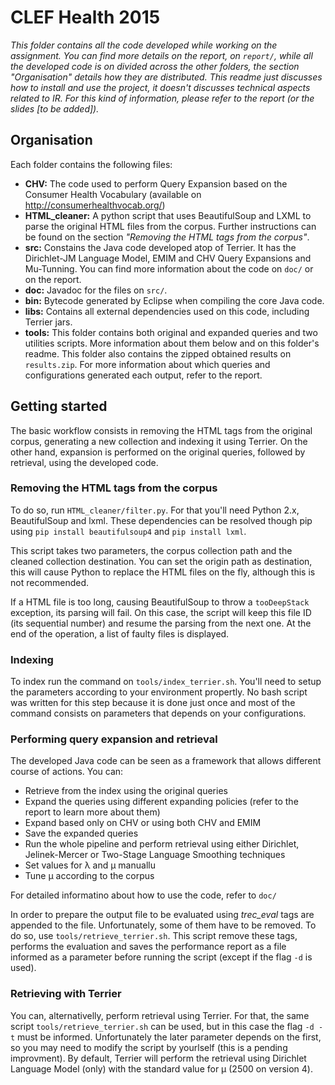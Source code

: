 # CLEF Health 2015

*This folder contains all the code developed while working on the assignment. You can find more details on the report, on ```report/```, while all the developed code is on  divided across the other folders, the section "Organisation" details how they are distributed. This readme just discusses how to install and use the project, it doesn't discusses technical aspects related to IR. For this kind of information, please refer to the report (or the slides [to be added]).*

## Organisation

Each folder contains the following files:

* **CHV:** The code used to perform Query Expansion based on the Consumer Health Vocabulary (available on http://consumerhealthvocab.org/)
* **HTML_cleaner:** A python script that uses BeautifulSoup and LXML to parse the original HTML files from the corpus. Further instructions can be found on the section *"Removing the HTML tags from the corpus"*.
* **src:** Constains the Java code developed atop of Terrier. It has the Dirichlet-JM Language Model, EMIM and CHV Query Expansions and Mu-Tunning. You can find more information about the code on ```doc/``` or on the report.
* **doc:** Javadoc for the files on ```src/```.
* **bin:** Bytecode generated by Eclipse when compiling the core Java code.
* **libs:** Contains all external dependencies used on this code, including Terrier jars.
* **tools:** This folder contains both original and expanded queries and two utilities scripts. More information about them below and on this folder's readme. This folder also contains the zipped obtained results on ```results.zip```. For more information about which queries and configurations generated each output, refer to the report.

## Getting started

The basic workflow consists in removing the HTML tags from the original corpus, generating a new collection and indexing it using Terrier. On the other hand, expansion is performed on the original queries, followed by retrieval, using the developed code.

### Removing the HTML tags from the corpus

To do so, run ```HTML_cleaner/filter.py```. For that you'll need Python 2.x, BeautifulSoup and lxml. These dependencies can be resolved though pip using ```pip install beautifulsoup4``` and ```pip install lxml```.

This script takes two parameters, the corpus collection path and the cleaned collection destination. You can set the origin path as destination, this will cause Python to replace the HTML files on the fly, although this is not recommended.

If a HTML file is too long, causing BeautifulSoup to throw a ```tooDeepStack``` exception, its parsing will fail. On this case, the script will keep this file ID (its sequential number) and resume the parsing from the next one. At the end of the operation, a list of faulty files is displayed.

### Indexing

To index run the command on ```tools/index_terrier.sh```. You'll need to setup the parameters according to your environment propertly. No bash script was written for this step because it is done just once and most of the command consists on parameters that depends on your configurations.

### Performing query expansion and retrieval

The developed Java code can be seen as a framework that allows different course of actions. You can:

* Retrieve from the index using the original queries
* Expand the queries using different expanding policies (refer to the report to learn more about them)
* Expand based only on CHV or using both CHV and EMIM
* Save the expanded queries
* Run the whole pipeline and perform retrieval using either Dirichlet, Jelinek-Mercer or Two-Stage Language Smoothing techniques
* Set values for λ and μ manuallu
* Tune μ according to the corpus

For detailed informatino about how to use the code, refer to ```doc/```

In order to prepare the output file to be evaluated using *trec_eval* tags are appended to the file. Unfortunately, some of them have to be removed. To do so, use ```tools/retrieve_terrier.sh```. This script remove these tags, performs the evaluation and saves the performance report as a file informed as a parameter before running the script (except if the flag ```-d``` is used).

### Retrieving with Terrier

You can, alternativelly, perform retrieval using Terrier. For that, the same script ```tools/retrieve_terrier.sh``` can be used, but in this case the flag ```-d -t``` must be informed. Unfortunately the later parameter depends on the first, so you may need to modify the script by yourlself (this is a pending improvment). By default, Terrier will perform the retrieval using Dirichlet Language Model (only) with the standard value for μ (2500 on version 4).
